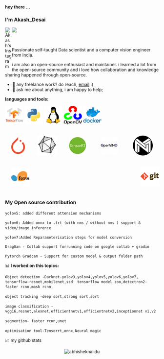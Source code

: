 #### hey there ...
### I'm Akash_Desai 

![](https://komarev.com/ghpvc/?username=akashAD98)
<a href="https://www.instagram.com/akash_a_desai/">
  <img align="left" alt="Akash's Instagram" width="22px" src="https://raw.githubusercontent.com/hussainweb/hussainweb/main/icons/instagram.png" />
</a>

<br />

Passionate self-taught Data scientist  and a computer vision engineer from india.

i am also an open-source enthusiast and maintainer. i learned a lot from the open-source community and i love how collaboration and knowledge sharing happened through open-source.


  
- 💼 any freelance work? do reach, [email](mailto:aksdesai1998@gmail.com) :)
- 💬 ask me about anything, i am happy to help;

**languages and tools:**  

<code><img height="60" src="https://raw.githubusercontent.com/github/explore/80688e429a7d4ef2fca1e82350fe8e3517d3494d/topics/tensorflow/tensorflow.png"></code>
<code><img height="60" src="https://raw.githubusercontent.com/github/explore/80688e429a7d4ef2fca1e82350fe8e3517d3494d/topics/python/python.png"></code>
<code><img height="60" src="https://raw.githubusercontent.com/github/explore/80688e429a7d4ef2fca1e82350fe8e3517d3494d/topics/linux/linux.png"></code>
<code><img height="60" src="https://raw.githubusercontent.com/github/explore/80688e429a7d4ef2fca1e82350fe8e3517d3494d/topics/opencv/opencv.png"></code>
<code><img height="60" src="https://raw.githubusercontent.com/github/explore/80688e429a7d4ef2fca1e82350fe8e3517d3494d/topics/docker/docker.png"></code>
<div style="display: flex; flex-wrap: wrap; align-items: center; justify-content: space-between;">
<img width="45px" align="left" style="padding: 20px" src="images/pytorch.png" />
<img width="65px" align="left" style="padding: 10px" src="images/onnx.png"/>
<img width="55px" align="left" style="padding: 20px" src="images/bktrt.png" />
<img width="55px" align="left" style="padding: 20px" src="images/openvino.png" />
<img width="65px" align="left" style="padding: 20px" src="images/neural_magic.png" />
<!-- <img width="80px" align="left" style="padding: 20px" src="images/colab.png"/> -->
<img width="60px" align="left" style="padding: 20px" src="images/sklearn.png" />
<code><img height="60" src="https://raw.githubusercontent.com/github/explore/80688e429a7d4ef2fca1e82350fe8e3517d3494d/topics/git/git.png"></code>
</div>


### My Open source contribution

```yolov5: added different attension mechanisms ```

```yolov6: Added onnx to .trt (with nms / without nms ) support & video/image inference  ```

```yolov7:Added Reparameterisation steps for model conversion``` 

```
DragGan - Collab support forrunning code on google collab + gradio
```

```Pytorch Gradcam - Support for custom model & output folder path```

📊 **I worked on this topics:**
<!--START_SECTION:waka-->

```text
Object detection -Darknet-yolov3,yolov4,yolov5,yolov6,yolov7,
tensorflow-resnet,mobilenet,ssd  tensorflow model zoo,detectron2-faster rcnn,mask rcnn,      

object tracking -deep sort,strong sort,sort   

image classification -vgg16,resnet,alexnet,efficientnetv1,efficientnetv2,inceptionnet v1,v2       

segmention- faster rcnn,unet

optimisation tool-Tensorrt,onnx,Neural magic
```


<!--END_SECTION:waka-->


📈 my github stats

<p align="center"> <img src="https://github-readme-stats.vercel.app/api?username=akashAD98&show_icons=true&theme=gotham" alt="abhisheknaiidu" />




